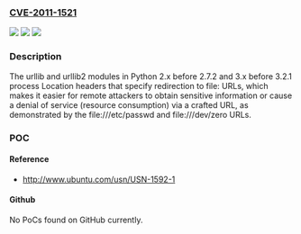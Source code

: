 ### [CVE-2011-1521](https://cve.mitre.org/cgi-bin/cvename.cgi?name=CVE-2011-1521)
![](https://img.shields.io/static/v1?label=Product&message=n%2Fa&color=blue)
![](https://img.shields.io/static/v1?label=Version&message=n%2Fa&color=blue)
![](https://img.shields.io/static/v1?label=Vulnerability&message=n%2Fa&color=brighgreen)

### Description

The urllib and urllib2 modules in Python 2.x before 2.7.2 and 3.x before 3.2.1 process Location headers that specify redirection to file: URLs, which makes it easier for remote attackers to obtain sensitive information or cause a denial of service (resource consumption) via a crafted URL, as demonstrated by the file:///etc/passwd and file:///dev/zero URLs.

### POC

#### Reference
- http://www.ubuntu.com/usn/USN-1592-1

#### Github
No PoCs found on GitHub currently.

